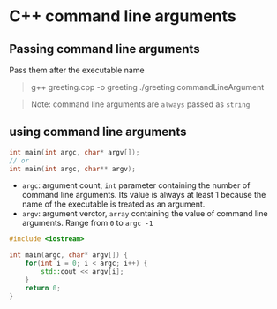 # C++ command line arguments

## Passing command line arguments

Pass them after the executable name
> g++ greeting.cpp -o greeting
> ./greeting commandLineArgument

> Note: command line arguments are `always` passed as `string`

## using command line arguments


```cpp
int main(int argc, char* argv[]);
// or
int main(int argc, char** argv);
```


- `argc`: argument count, `int` parameter containing the number of command line arguments. Its value is always at least 1 because the name of the executable is treated as an argument.
- `argv`: argument verctor, `array` containing the value of command line arguments. Range from `0` to `argc -1`


```cpp
#include <iostream>

int main(argc, char* argv[]) {
    for(int i = 0; i < argc; i++) {
        std::cout << argv[i];
    }
    return 0;
}
```


